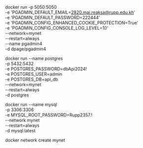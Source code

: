 docker run -p 5050:5050 \
        -e 'PGADMIN_DEFAULT_EMAIL=2820.mai.reaksa@rupp.edu.kh' \
        -e 'PGADMIN_DEFAULT_PASSWORD=222444' \
        -e 'PGADMIN_CONFIG_ENHANCED_COOKIE_PROTECTION=True' \
        -e 'PGADMIN_CONFIG_CONSOLE_LOG_LEVEL=10' \
        --network=mynet \
        --restart=always \
        --name pgadmin4 \
        -d dpage/pgadmin4


docker run --name postgres \
        -p 5432:5432 \
        -e POSTGRES_PASSWORD=dbApi2024! \
        -e POSTGRES_USER=admin \
        -e POSTGRES_DB=api_db \
        --network=mynet \
        --restart=always \
        -d postgres


docker run --name mysql \
    -p 3306:3306 \
    -e MYSQL_ROOT_PASSWORD=Rupp2357.! \
    --network mynet \
    --restart=always \
    -d mysql:latest



docker network create mynet

